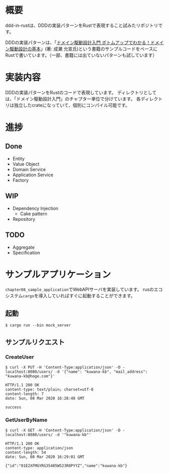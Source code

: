 # 概要
ddd-in-rustは、DDDの実装パターンをRustで表現すること試みたリポジトリです。

DDDの実装パターンは、「[ドメイン駆動設計入門 ボトムアップでわかる！ドメイン駆動設計の基本](https://www.amazon.co.jp/dp/B082WXZVPC/ref=dp-kindle-redirect?_encoding=UTF8&btkr=1)」(著: 成瀬 允宣氏)という書籍のサンプルコードをベースにRustで書いています。（一部、書籍には出ていないパターンも試しています）

# 実装内容
DDDの実装パターンをRustのコードで表現しています。
ディレクトリとしては、「ドメイン駆動設計入門」のチャプター単位で分けています。
各ディレクトリは独立したcrateになっていて、個別にコンパイル可能です。

# 進捗
## Done
* Entity
* Value Object
* Domain Service
* Application Service
* Factory

## WIP
* Dependency Injection
  * Cake pattern
* Repository

## TODO
* Aggregate
* Specification

# サンプルアプリケーション
`chapter08_sample_application`でWebAPIサーバを実装しています。
rusのエコシステム`cargo`を導入していればすぐに起動することができます。


## 起動
```shell
$ cargo run --bin mock_server
```
## サンプルリクエスト

### CreateUser
```shell
$ curl -X PUT -H 'Content-Type:application/json' -D - localhost:8080/users/ -d '{"name": "kuwana-kb", "mail_address": "kuwana-kb@hoge.com"}'

HTTP/1.1 200 OK
content-type: text/plain; charset=utf-8
content-length: 7
date: Sun, 08 Mar 2020 16:28:48 GMT

success
```

### GetUserByName
```shell
$ curl -X GET -H 'Content-Type:application/json' -D - localhost:8080/users/ -d '"kuwana-kb"'

HTTP/1.1 200 OK
content-type: application/json
content-length: 54
date: Sun, 08 Mar 2020 16:29:01 GMT

{"id":"01E2XFMGYRG35405W523R0PYYZ","name":"kuwana-kb"}
```
